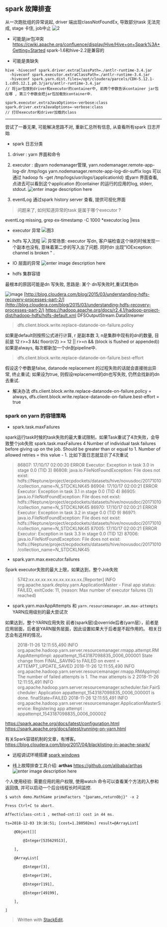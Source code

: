 
## spark 故障排查
从一次跑批组的异常说起, driver 端出现classNotFoundEx, 导致部分task 无法完成, stage 卡住, job中止
![2](https://user-images.githubusercontent.com/20329409/45937070-a4562c80-bfef-11e8-8a51-ad5d451148a8.png)

* 可能是jar包冲突
https://cwiki.apache.org/confluence/display/Hive/Hive+on+Spark%3A+Getting+Started
spark-1.6和hive-2.2是兼容的

* 可能是类缺失

```
hive -hiveconf spark.driver.extraClassPath=./antlr-runtime-3.4.jar
  -hiveconf spark.executor.extraClassPath=./antlr-runtime-3.4.jar 
  -hiveconf spark.yarn.dist.files=/opt/cloudera/parcels/CDH-5.12.1-1.cdh5.12.1.p0.3/jars/antlr-runtime-3.4.jar
// 将jar包放到driver和executor的container中, 前两个参数告诉container jar包在哪 , 第三个参数会把jar包加载到container中.
```

```
spark.executor.extraJavaOptions=-verbose:class
spark.driver.extraJavaOptions=-verbose:class
// 打印executor和driver加载的class
```
---

尝试了一番无果, 可能解决思路不对, 重新汇总所有信息, 从查看所有spark 日志开始

* spark 日志分类
1. driver : yarn 界面和命令
2. executor : 由yarn nodemanager管理, 
yarn.nodemanager.remote-app-log-dir  			  /tmp/logs
yarn.nodemanager.remote-app-log-dir-suffix   logs
可以通过 hadoop fs -get /tmp/logs/${usr}/logs/${applicationId}
或yarn 界面查看, 点进去可以看到这个application 的container 的运行的应用的log, stderr, stdout. 
![enter image description here](https://drive.google.com/uc?id=1Fj8qN6D4HqfM0YO2YiP2QB496xOiakS6)

3. eventLog
通过spark history server 查看, 提供可视化界面

> 问题来了, 如何知道异常的task 是属于哪个executor ? 

eventLog missing, grep ex-timestamp -C 1000  *executor.log  |less

* executor 异常
![图3](https://user-images.githubusercontent.com/20329409/45937116-ea12f500-bfef-11e8-9e82-11c46502b1d9.png)



* hdfs 写入流程
![](https://drive.google.com/uc?id=1LjDrWGX6zhQzEJOzNWG615eKFyK2XHDF)
异常场景: executor 写dn, 客户端检查这个块的时候发现一个副本也没有, 意味着第二步的写入出了问题. 同时dn 出现"IOException: channel is broken " .

* IO 层面的异常
![enter image description here](https://drive.google.com/uc?id=1yJN8y_HmloD7eTdDSwcV4w67gk61hlW4)

* hdfs 集群容错

最根本的原因可能是dn 写失败, 思路是: 某个 dn写失败时,重试其他dn

![image](https://user-images.githubusercontent.com/20329409/45943455-ee073d00-c018-11e8-88a5-f251c1d42453.png)
[http://blog.cloudera.com/blog/2015/03/understanding-hdfs-recovery-processes-part-2/](http://blog.cloudera.com/blog/2015/03/understanding-hdfs-recovery-processes-part-2/)
https://hadoop.apache.org/docs/r2.4.1/hadoop-project-dist/hadoop-hdfs/hdfs-default.xml
DFSOutputStream.DataStreamer

> dfs.client.block.write.replace-datanode-on-failure.policy

如果是default则按照公式进行计算, 
r 是副本数 3, n是集群中现有的dn的数量, 目前是 12
r>=3 &&( floor(r/2) >= 12 || r>=n && (block is flushed or appended))
如果是always, 每次都新加一个dn到pipeline中.

>  dfs.client.block.write.replace-datanode-on-failure.best-effort

假设这个参数是false, datanode replacement 的过程失败的话就会直接抛出异常, 终止重试; 如果设为true, 则假设replacement的dn也写失败, 仍然会找新的dn去重试.

* 解决办法
dfs.client.block.write.replace-datanode-on-failure.policy = always, 
dfs.client.block.write.replace-datanode-on-failure.best-effort = true


### spark on yarn 的容错策略

* spark.task.maxFailures 

spark运行task时候的task失败的最大重试限制，如果Task重试了4次失败，会导致整个job失败 spark.task.maxFailures 4 Number of individual task failures before giving up on the job. Should be greater than or equal to 1. Number of allowed retries = this value - 1. 比如下面日志就显示了4次重试 

> 86807: 17/10/17 02:00:20 ERROR Executor: Exception in task 3.0 in stage 0.0 (TID 3) 86808: java.io.FileNotFoundException: File does not exist: hdfs://Neptune/project/ecpdockets/datasets/hive/novusdoc/20171010/collection_name=N_STDCKLNK45 86904: 17/10/17 02:00:21 ERROR Executor: Exception in task 3.1 in stage 0.0 (TID 4) 86905: java.io.FileNotFoundException: File does not exist: hdfs://Neptune/project/ecpdockets/datasets/hive/novusdoc/20171010/collection_name=N_STDCKLNK45 86970: 17/10/17 02:00:21 ERROR Executor: Exception in task 3.2 in stage 0.0 (TID 9) 86971: java.io.FileNotFoundException: File does not exist: hdfs://Neptune/project/ecpdockets/datasets/hive/novusdoc/20171010/collection_name=N_STDCKLNK45 87005: 17/10/17 02:00:21 ERROR Executor: Exception in task 3.3 in stage 0.0 (TID 12) 87006: java.io.FileNotFoundException: File does not exist: hdfs://Neptune/project/ecpdockets/datasets/hive/novusdoc/20171010/collection_name=N_STDCKLNK45

* spark.yarn.max.executor.failures 

Spark executor失败的最大上限，如果达到，整个Job失败 

> 5742:xx.xx.xx.xx.xx.xx.xx.xx.xx.[Reporter] INFO org.apache.spark.deploy.yarn.ApplicationMaster - Final app status: FAILED, exitCode: 11, (reason: Max number of executor failures (3) reached) 


* spark.yarn.maxAppAttempts 和 `yarn.resourcemanager.am.max-attempts` YARN应用级别的最大尝试次

如果达到，整个YARN应用失败 前者(spark层)会override后者(yarn层），前者是应用层面，后者是YARN服务层面，因此设置如果大于后者是不起作用的。 相关日志会有这样的情况， 

>  2018-11-26 12:11:55,490 INFO org.apache.hadoop.yarn.server.resourcemanager.rmapp.attempt.RMAppAttemptImpl: appattempt_1543187098835_0006_000001 State change from FINAL_SAVING to FAILED on event = ATTEMPT_UPDATE_SAVED 2018-11-26 12:11:55,490 INFO org.apache.hadoop.yarn.server.resourcemanager.rmapp.RMAppImpl: The number of failed attempts is 1. The max attempts is 2 2018-11-26 12:11:55,491 INFO org.apache.hadoop.yarn.server.resourcemanager.scheduler.fair.FairScheduler: Application appattempt_1543187098835_0006_000001 is done. finalState=FAILED 2018-11-26 12:11:55,491 INFO org.apache.hadoop.yarn.server.resourcemanager.ApplicationMasterService: Registering app attempt : appattempt_1543187098835_0006_000002 


https://spark.apache.org/docs/latest/configuration.html https://spark.apache.org/docs/latest/running-on-yarn.html

有关Spark容错机制的文章，有博客。 https://blog.cloudera.com/blog/2017/04/blacklisting-in-apache-spark/ 


* 远程调试环境搭建
[spark windows](https://github.com/Knight-Wu/articles/blob/master/scala%20spark%20windows%20%E8%B0%83%E8%AF%95%E7%8E%AF%E5%A2%83%E6%90%AD%E5%BB%BA.md)

* 线上故障排查工具介绍: **arthas**
https://github.com/alibaba/arthas
![enter image description here](https://drive.google.com/uc?id=1NY996uHRRNWcX2Z8WpIjTkt8lq_JzC3d)

个人使用经验:  需要应用的用户权限, 使用watch 命令可以查看某个方法的入参和返回值, 并可以启动一个后台线程长时间监控. 
```
$ watch demo.MathGame primeFactors "{params,returnObj}" -x 2

Press Ctrl+C to abort.

Affect(class-cnt:1 , method-cnt:1) cost in 44 ms.

ts=2018-12-03 19:16:51; [cost=1.280502ms] result=@ArrayList[

    @Object[][

        @Integer[535629513],

    ],

    @ArrayList[

        @Integer[3],

        @Integer[19],

        @Integer[191],

        @Integer[49199],

    ],

]

```





> Written with [StackEdit](https://stackedit.io/).
<!--stackedit_data:
eyJoaXN0b3J5IjpbODk0MzI3Njk3LC01MjY5NTUxMzcsLTMxOT
I4NDA2MSwxNzY4ODE4NjM0LC0xMTg2MjkxNTkxLDgyNTUzNjY4
MywtMTU3NTk0NjQ4NywzNDc0MTA5MDMsMTA2MzM2NDExMSwxND
k0NDAwMTM2LC0xNDY0MzMzMzA1LDMyMzI2NDA1NF19
-->